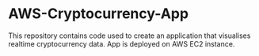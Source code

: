 # AWS-Cryptocurrency-App
This repository contains code used to create an application that visualises realtime cryptocurrency data. App is deployed on AWS EC2 instance.
